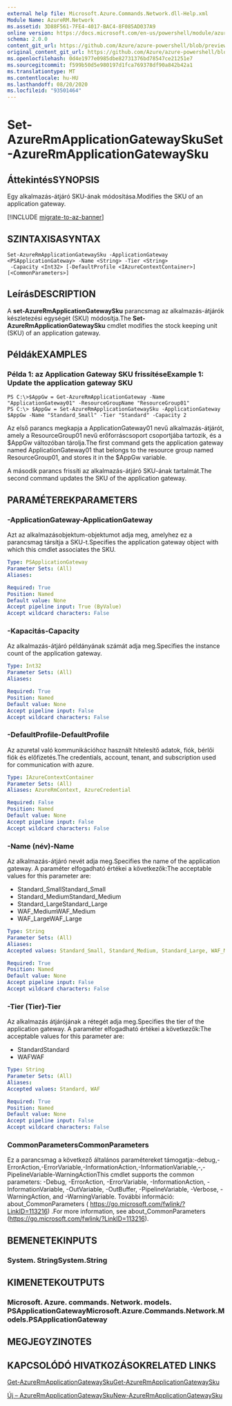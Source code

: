 ```yaml
---
external help file: Microsoft.Azure.Commands.Network.dll-Help.xml
Module Name: AzureRM.Network
ms.assetid: 3D88F561-7FE4-4017-BAC4-8F085AD037A9
online version: https://docs.microsoft.com/en-us/powershell/module/azurerm.network/set-azurermapplicationgatewaysku
schema: 2.0.0
content_git_url: https://github.com/Azure/azure-powershell/blob/preview/src/ResourceManager/Network/Commands.Network/help/Set-AzureRmApplicationGatewaySku.md
original_content_git_url: https://github.com/Azure/azure-powershell/blob/preview/src/ResourceManager/Network/Commands.Network/help/Set-AzureRmApplicationGatewaySku.md
ms.openlocfilehash: 0d4e1977e0985dbe82731376bd78547ce21251e7
ms.sourcegitcommit: f599b50d5e980197d1fca769378df90a842b42a1
ms.translationtype: MT
ms.contentlocale: hu-HU
ms.lasthandoff: 08/20/2020
ms.locfileid: "93501464"
---
```

# <span data-ttu-id="bc70a-101">Set-AzureRmApplicationGatewaySku</span><span class="sxs-lookup"><span data-stu-id="bc70a-101">Set-AzureRmApplicationGatewaySku</span></span>

## <span data-ttu-id="bc70a-102">Áttekintés</span><span class="sxs-lookup"><span data-stu-id="bc70a-102">SYNOPSIS</span></span>
<span data-ttu-id="bc70a-103">Egy alkalmazás-átjáró SKU-ának módosítása.</span><span class="sxs-lookup"><span data-stu-id="bc70a-103">Modifies the SKU of an application gateway.</span></span>

[!INCLUDE [migrate-to-az-banner](../../includes/migrate-to-az-banner.md)]

## <span data-ttu-id="bc70a-104">SZINTAXISA</span><span class="sxs-lookup"><span data-stu-id="bc70a-104">SYNTAX</span></span>

```
Set-AzureRmApplicationGatewaySku -ApplicationGateway <PSApplicationGateway> -Name <String> -Tier <String>
 -Capacity <Int32> [-DefaultProfile <IAzureContextContainer>] [<CommonParameters>]
```

## <span data-ttu-id="bc70a-105">Leírás</span><span class="sxs-lookup"><span data-stu-id="bc70a-105">DESCRIPTION</span></span>
<span data-ttu-id="bc70a-106">A **set-AzureRmApplicationGatewaySku** parancsmag az alkalmazás-átjárók készletezési egységét (SKU) módosítja.</span><span class="sxs-lookup"><span data-stu-id="bc70a-106">The **Set-AzureRmApplicationGatewaySku** cmdlet modifies the stock keeping unit (SKU) of an application gateway.</span></span>

## <span data-ttu-id="bc70a-107">Példák</span><span class="sxs-lookup"><span data-stu-id="bc70a-107">EXAMPLES</span></span>

### <span data-ttu-id="bc70a-108">Példa 1: az Application Gateway SKU frissítése</span><span class="sxs-lookup"><span data-stu-id="bc70a-108">Example 1: Update the application gateway SKU</span></span>
```
PS C:\>$AppGw = Get-AzureRmApplicationGateway -Name "ApplicationGateway01" -ResourceGroupName "ResourceGroup01"
PS C:\> $AppGw = Set-AzureRmApplicationGatewaySku -ApplicationGateway $AppGw -Name "Standard_Small" -Tier "Standard" -Capacity 2
```

<span data-ttu-id="bc70a-109">Az első parancs megkapja a ApplicationGateway01 nevű alkalmazás-átjárót, amely a ResourceGroup01 nevű erőforráscsoport csoportjába tartozik, és a $AppGw változóban tárolja.</span><span class="sxs-lookup"><span data-stu-id="bc70a-109">The first command gets the application gateway named ApplicationGateway01 that belongs to the resource group named ResourceGroup01, and stores it in the $AppGw variable.</span></span>

<span data-ttu-id="bc70a-110">A második parancs frissíti az alkalmazás-átjáró SKU-ának tartalmát.</span><span class="sxs-lookup"><span data-stu-id="bc70a-110">The second command updates the SKU of the application gateway.</span></span>

## <span data-ttu-id="bc70a-111">PARAMÉTEREK</span><span class="sxs-lookup"><span data-stu-id="bc70a-111">PARAMETERS</span></span>

### <span data-ttu-id="bc70a-112">-ApplicationGateway</span><span class="sxs-lookup"><span data-stu-id="bc70a-112">-ApplicationGateway</span></span>
<span data-ttu-id="bc70a-113">Azt az alkalmazásobjektum-objektumot adja meg, amelyhez ez a parancsmag társítja a SKU-t.</span><span class="sxs-lookup"><span data-stu-id="bc70a-113">Specifies the application gateway object with which this cmdlet associates the SKU.</span></span>

```yaml
Type: PSApplicationGateway
Parameter Sets: (All)
Aliases: 

Required: True
Position: Named
Default value: None
Accept pipeline input: True (ByValue)
Accept wildcard characters: False
```

### <span data-ttu-id="bc70a-114">-Kapacitás</span><span class="sxs-lookup"><span data-stu-id="bc70a-114">-Capacity</span></span>
<span data-ttu-id="bc70a-115">Az alkalmazás-átjáró példányának számát adja meg.</span><span class="sxs-lookup"><span data-stu-id="bc70a-115">Specifies the instance count of the application gateway.</span></span>

```yaml
Type: Int32
Parameter Sets: (All)
Aliases: 

Required: True
Position: Named
Default value: None
Accept pipeline input: False
Accept wildcard characters: False
```

### <span data-ttu-id="bc70a-116">-DefaultProfile</span><span class="sxs-lookup"><span data-stu-id="bc70a-116">-DefaultProfile</span></span>
<span data-ttu-id="bc70a-117">Az azuretal való kommunikációhoz használt hitelesítő adatok, fiók, bérlői fiók és előfizetés.</span><span class="sxs-lookup"><span data-stu-id="bc70a-117">The credentials, account, tenant, and subscription used for communication with azure.</span></span>

```yaml
Type: IAzureContextContainer
Parameter Sets: (All)
Aliases: AzureRmContext, AzureCredential

Required: False
Position: Named
Default value: None
Accept pipeline input: False
Accept wildcard characters: False
```

### <span data-ttu-id="bc70a-118">-Name (név)</span><span class="sxs-lookup"><span data-stu-id="bc70a-118">-Name</span></span>
<span data-ttu-id="bc70a-119">Az alkalmazás-átjáró nevét adja meg.</span><span class="sxs-lookup"><span data-stu-id="bc70a-119">Specifies the name of the application gateway.</span></span>
<span data-ttu-id="bc70a-120">A paraméter elfogadható értékei a következők:</span><span class="sxs-lookup"><span data-stu-id="bc70a-120">The acceptable values for this parameter are:</span></span>

- <span data-ttu-id="bc70a-121">Standard_Small</span><span class="sxs-lookup"><span data-stu-id="bc70a-121">Standard_Small</span></span>
- <span data-ttu-id="bc70a-122">Standard_Medium</span><span class="sxs-lookup"><span data-stu-id="bc70a-122">Standard_Medium</span></span>
- <span data-ttu-id="bc70a-123">Standard_Large</span><span class="sxs-lookup"><span data-stu-id="bc70a-123">Standard_Large</span></span>
- <span data-ttu-id="bc70a-124">WAF_Medium</span><span class="sxs-lookup"><span data-stu-id="bc70a-124">WAF_Medium</span></span>
- <span data-ttu-id="bc70a-125">WAF_Large</span><span class="sxs-lookup"><span data-stu-id="bc70a-125">WAF_Large</span></span>

```yaml
Type: String
Parameter Sets: (All)
Aliases: 
Accepted values: Standard_Small, Standard_Medium, Standard_Large, WAF_Medium, WAF_Large

Required: True
Position: Named
Default value: None
Accept pipeline input: False
Accept wildcard characters: False
```

### <span data-ttu-id="bc70a-126">-Tier (Tier)</span><span class="sxs-lookup"><span data-stu-id="bc70a-126">-Tier</span></span>
<span data-ttu-id="bc70a-127">Az alkalmazás átjárójának a rétegét adja meg.</span><span class="sxs-lookup"><span data-stu-id="bc70a-127">Specifies the tier of the application gateway.</span></span>
<span data-ttu-id="bc70a-128">A paraméter elfogadható értékei a következők:</span><span class="sxs-lookup"><span data-stu-id="bc70a-128">The acceptable values for this parameter are:</span></span>

- <span data-ttu-id="bc70a-129">Standard</span><span class="sxs-lookup"><span data-stu-id="bc70a-129">Standard</span></span>
- <span data-ttu-id="bc70a-130">WAF</span><span class="sxs-lookup"><span data-stu-id="bc70a-130">WAF</span></span>

```yaml
Type: String
Parameter Sets: (All)
Aliases: 
Accepted values: Standard, WAF

Required: True
Position: Named
Default value: None
Accept pipeline input: False
Accept wildcard characters: False
```

### <span data-ttu-id="bc70a-131">CommonParameters</span><span class="sxs-lookup"><span data-stu-id="bc70a-131">CommonParameters</span></span>
<span data-ttu-id="bc70a-132">Ez a parancsmag a következő általános paramétereket támogatja:-debug,-ErrorAction,-ErrorVariable,-InformationAction,-InformationVariable,-,-PipelineVariable-WarningAction</span><span class="sxs-lookup"><span data-stu-id="bc70a-132">This cmdlet supports the common parameters: -Debug, -ErrorAction, -ErrorVariable, -InformationAction, -InformationVariable, -OutVariable, -OutBuffer, -PipelineVariable, -Verbose, -WarningAction, and -WarningVariable.</span></span> <span data-ttu-id="bc70a-133">További információ: about_CommonParameters ( https://go.microsoft.com/fwlink/?LinkID=113216) .</span><span class="sxs-lookup"><span data-stu-id="bc70a-133">For more information, see about_CommonParameters (https://go.microsoft.com/fwlink/?LinkID=113216).</span></span>

## <span data-ttu-id="bc70a-134">BEMENETEK</span><span class="sxs-lookup"><span data-stu-id="bc70a-134">INPUTS</span></span>

### <span data-ttu-id="bc70a-135">System. String</span><span class="sxs-lookup"><span data-stu-id="bc70a-135">System.String</span></span>

## <span data-ttu-id="bc70a-136">KIMENETEK</span><span class="sxs-lookup"><span data-stu-id="bc70a-136">OUTPUTS</span></span>

### <span data-ttu-id="bc70a-137">Microsoft. Azure. commands. Network. models. PSApplicationGateway</span><span class="sxs-lookup"><span data-stu-id="bc70a-137">Microsoft.Azure.Commands.Network.Models.PSApplicationGateway</span></span>

## <span data-ttu-id="bc70a-138">MEGJEGYZI</span><span class="sxs-lookup"><span data-stu-id="bc70a-138">NOTES</span></span>

## <span data-ttu-id="bc70a-139">KAPCSOLÓDÓ HIVATKOZÁSOK</span><span class="sxs-lookup"><span data-stu-id="bc70a-139">RELATED LINKS</span></span>

[<span data-ttu-id="bc70a-140">Get-AzureRmApplicationGatewaySku</span><span class="sxs-lookup"><span data-stu-id="bc70a-140">Get-AzureRmApplicationGatewaySku</span></span>](./Get-AzureRmApplicationGatewaySku.md)

[<span data-ttu-id="bc70a-141">Új – AzureRmApplicationGatewaySku</span><span class="sxs-lookup"><span data-stu-id="bc70a-141">New-AzureRmApplicationGatewaySku</span></span>](./New-AzureRmApplicationGatewaySku.md)



